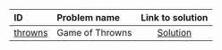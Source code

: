| ID | Problem name | Link to solution |
|:---|:---|:---:|
| [throwns](https://open.kattis.com/problems/throwns) | Game of Throwns | [Solution](https://github.com/versenyi98/kattis-solutions/tree/main/solutions/Game%20of%20Throwns)|
